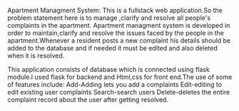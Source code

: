 Apartment Managment System:
This is a fullstack web application.So the problem statement here is to manage ,clarify and  resolve all people's complaints in the apartment.
Apartment managment system is developed in order to maintain,clarify and resolve the issues faced by the people in the 
apartment.Whenever a resident posts a new complaint his details should be added to the database and if needed it must be edited and also deleted when it is resolved.

This application consists of database which is connected using flask module.I used flask for backend and Html,css for front end.The use of some of features include:
Add-Adding lets you add a complaints
Edit-editing to edit existing  user complaints 
Search-search users 
Delete-deletes the entire complaint record about the user after getting resolved.
